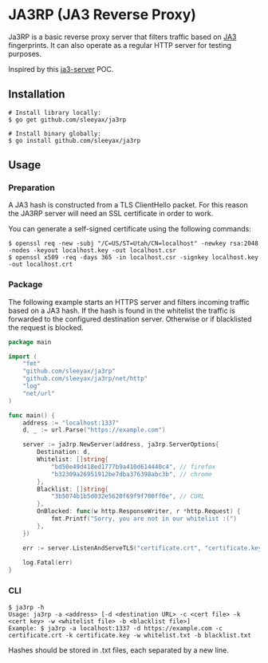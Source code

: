 # JA3RP (JA3 Reverse Proxy)
Ja3RP is a basic reverse proxy server that filters traffic based on [JA3](https://github.com/salesforce/ja3) fingerprints.
It can also operate as a regular HTTP server for testing purposes.

Inspired by this [ja3-server](https://github.com/CapacitorSet/ja3-server) POC.

## Installation
```
# Install library locally:
$ go get github.com/sleeyax/ja3rp

# Install binary globally:
$ go install github.com/sleeyax/ja3rp
```

## Usage
### Preparation
A JA3 hash is constructed from a TLS ClientHello packet.
For this reason the JA3RP server will need an SSL certificate in order to work.

You can generate a self-signed certificate using the following commands:
```
$ openssl req -new -subj "/C=US/ST=Utah/CN=localhost" -newkey rsa:2048 -nodes -keyout localhost.key -out localhost.csr
$ openssl x509 -req -days 365 -in localhost.csr -signkey localhost.key -out localhost.crt
```

### Package
The following example starts an HTTPS server and filters incoming traffic based on a JA3 hash.
If the hash is found in the whitelist the traffic is forwarded to the configured destination server.
Otherwise or if blacklisted the request is blocked.

```go
package main

import (
	"fmt"
	"github.com/sleeyax/ja3rp"
	"github.com/sleeyax/ja3rp/net/http"
	"log"
	"net/url"
)

func main() {
	address := "localhost:1337"
	d, _ := url.Parse("https://example.com")

	server := ja3rp.NewServer(address, ja3rp.ServerOptions{
		Destination: d,
		Whitelist: []string{
			"bd50e49d418ed1777b9a410d614440c4", // firefox
			"b32309a26951912be7dba376398abc3b", // chrome
		},
		Blacklist: []string{
			"3b5074b1b5d032e5620f69f9f700ff0e", // CURL
		},
		OnBlocked: func(w http.ResponseWriter, r *http.Request) {
			fmt.Printf("Sorry, you are not in our whitelist :(")
		},
	})

	err := server.ListenAndServeTLS("certificate.crt", "certificate.key")
	
	log.Fatal(err)
}
```

### CLI
```
$ ja3rp -h
Usage: ja3rp -a <address> [-d <destination URL> -c <cert file> -k <cert key> -w <whitelist file> -b <blacklist file>]
Example: $ ja3rp -a localhost:1337 -d https://example.com -c certificate.crt -k certificate.key -w whitelist.txt -b blacklist.txt
```
Hashes should be stored in .txt files, each separated by a new line.
